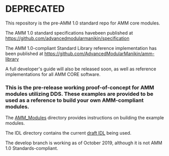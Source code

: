 # DEPRECATED

This repository is the pre-AMM 1.0 standard repo for AMM core modules.  

The AMM 1.0 standard specifications havebeen published at https://github.com/advancedmodularmanikin/specification

The AMM 1.0-compliant Standard Library reference implementation has been published at https://github.com/AdvancedModularManikin/amm-library

A full developer's guide will also be released soon, as well as reference implementations for all AMM CORE software.


### This is the pre-release working proof-of-concept for AMM modules utilizing DDS. These examples are provided to be used as a reference to build your own AMM-compliant modules.

The [AMM_Modules](https://github.com/AdvancedModularManikin/DDS/tree/master/AMM_Modules) directory provides instructions on building the example modules.

The IDL directory contains the current [draft IDL](https://github.com/AdvancedModularManikin/DDS/blob/master/IDL/AMM.idl) being used.

The develop branch is working as of October 2019, although it is not AMM 1.0 Standards-compliant.
